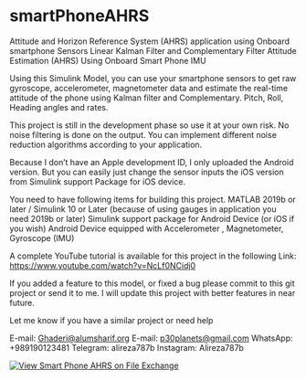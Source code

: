 # smartPhoneAHRS
Attitude and Horizon Reference System (AHRS) application using Onboard smartphone Sensors
Linear Kalman Filter and Complementary Filter Attitude Estimation (AHRS) 
Using Onboard Smart Phone IMU 


Using this Simulink Model, you can use your smartphone sensors to get raw gyroscope, accelerometer, magnetometer data and estimate the real-time attitude of the phone using Kalman filter and Complementary. Pitch, Roll, Heading angles and rates.

This project is still in the development phase so use it at your own risk.
No noise filtering is done on the output. You can implement different noise reduction algorithms according to your application.

Because I don’t have an Apple development ID, I only uploaded the Android version. But you can easily just change the sensor inputs the iOS version from Simulink support Package for iOS device.


You need to have following items for building this project.
MATLAB 2019b or later / Simulink 10 or Later (because of using gauges in application you need 2019b or later)
Simulink support package for Android Device (or iOS if you wish)
Android Device equipped with Accelerometer , Magnetometer, Gyroscope (IMU)


A complete YouTube tutorial is available for this project in the following Link:
https://www.youtube.com/watch?v=NcLf0NCidj0



If you added a feature to this model, or fixed a bug please commit to this git project or send it to me.
I will update this project with better features in near future.

Let me know if you have a similar project or need help

E-mail: Ghaderi@alumsharif.org 
E-mail: p30planets@gmail.com 
WhatsApp: +989190123481 
Telegram: alireza787b
Instagram: Alireza787b



[![View Smart Phone AHRS on File Exchange](https://www.mathworks.com/matlabcentral/images/matlab-file-exchange.svg)](https://www.mathworks.com/matlabcentral/fileexchange/75798-smart-phone-ahrs)
